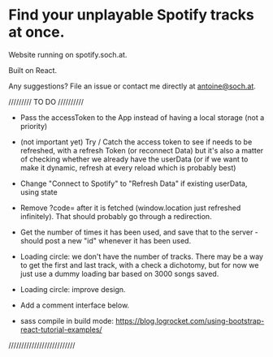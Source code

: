 # Find your unplayable Spotify tracks at once. 

Website running on spotify.soch.at.

Built on React. 

Any suggestions? File an issue or contact me directly at antoine@soch.at.

///////// TO DO //////////

- Pass the accessToken to the App instead of having a local storage (not a priority)

- (not important yet) Try / Catch the access token to see if needs to be refreshed, with a refresh Token (or reconnect Data) but it's also a matter of checking whether we already have the userData (or if we want to make it dynamic, refresh at every reload which is probably best)

- Change "Connect to Spotify" to "Refresh Data" if existing userData, using state

- Remove ?code= after it is fetched (window.location just refreshed infinitely). That should probably go through a redirection.

- Get the number of times it has been used, and save that to the server - should post a new "id" whenever it has been used. 

- Loading circle: we don't have the number of tracks. There may be a way to get the first and last track, with a check a dichotomy, but for now we just use a dummy loading bar based on 3000 songs saved. 

- Loading circle: improve design.

- Add a comment interface below. 

- sass compile in build mode: https://blog.logrocket.com/using-bootstrap-react-tutorial-examples/

//////////////////////////